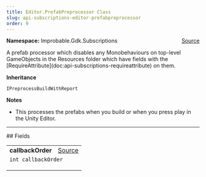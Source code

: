 ```yaml
---
title: Editor.PrefabPreprocessor Class
slug: api-subscriptions-editor-prefabpreprocessor
order: 9
---
```


<p><b>Namespace:</b> Improbable.Gdk.Subscriptions<span style="float: right"><a href="https://www.github.com/spatialos/gdk-for-unity/blob/0.3.3/workers/unity/Packages/io.improbable.gdk.core/Subscriptions/Editor/Prefabs/PrefabPreprocessor.cs/#L20">Source</a></span></p>

</p>


<p>A prefab processor which disables any Monobehaviours on top-level GameObjects in the Resources folder which have fields with the [RequireAttribute](doc:api-subscriptions-requireattribute) on them. </p>



</p>
<p><b>Inheritance</b></p>

<code>IPreprocessBuildWithReport</code>


</p>
<p><b>Notes</b></p>

- This processes the prefabs when you build or when you press play in the Unity Editor. 





</p>
<hr style="width:100%; border-top-color:#d8d8d8" />
## Fields


</p>


<table class="io-api-doc">    <tr>        <td class="io-api-doc-name"><a id="callbackorder"></a><b>callbackOrder</b></td>        <td class="io-api-doc-source"><a href="https://www.github.com/spatialos/gdk-for-unity/blob/0.3.3/workers/unity/Packages/io.improbable.gdk.core/Subscriptions/Editor/Prefabs/PrefabPreprocessor.cs/#L23">Source</a></td>    </tr>    <tr>        <td class="io-api-doc-content" colspan="2"><code>int callbackOrder</code></p></td>    </tr></table>









